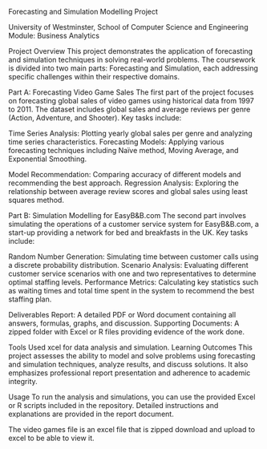 Forecasting and Simulation Modelling Project

University of Westminster, School of Computer Science and Engineering
Module: Business Analytics

Project Overview
This project demonstrates the application of forecasting and simulation techniques in solving real-world problems. The coursework is divided into two main parts: Forecasting and Simulation, each addressing specific challenges within their respective domains.

Part A: Forecasting Video Game Sales
The first part of the project focuses on forecasting global sales of video games using historical data from 1997 to 2011. The dataset includes global sales and average reviews per genre (Action, Adventure, and Shooter). Key tasks include:

Time Series Analysis: Plotting yearly global sales per genre and analyzing time series characteristics.
Forecasting Models: Applying various forecasting techniques including Naïve method, Moving Average, and Exponential Smoothing.

Model Recommendation: Comparing accuracy of different models and recommending the best approach.
Regression Analysis: Exploring the relationship between average review scores and global sales using least squares method.

Part B: Simulation Modelling for EasyB&B.com
The second part involves simulating the operations of a customer service system for EasyB&B.com, a start-up providing a network for bed and breakfasts in the UK. Key tasks include:

Random Number Generation: Simulating time between customer calls using a discrete probability distribution.
Scenario Analysis: Evaluating different customer service scenarios with one and two representatives to determine optimal staffing levels.
Performance Metrics: Calculating key statistics such as waiting times and total time spent in the system to recommend the best staffing plan.

Deliverables
Report: A detailed PDF or Word document containing all answers, formulas, graphs, and discussion.
Supporting Documents: A zipped folder with Excel or R files providing evidence of the work done.

Tools Used
xcel for data analysis and simulation.
Learning Outcomes
This project assesses the ability to model and solve problems using forecasting and simulation techniques, analyze results, and discuss solutions. It also emphasizes professional report presentation and adherence to academic integrity.

Usage
To run the analysis and simulations, you can use the provided Excel or R scripts included in the repository. Detailed instructions and explanations are provided in the report document.

The video games file is an excel file that is zipped download and upload to excel to be able to view it.
